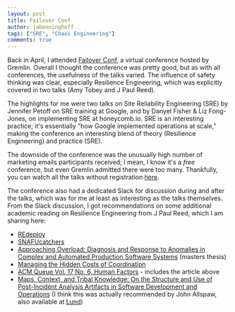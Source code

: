 ```yaml
---
layout: post
title: Failover Conf
author: jabenninghoff
tags: ["SRE", "Chaos Engineering"]
comments: true
---
```

Back in April, I attended [Failover Conf](https://web.archive.org/web/20200423051836/https://failover-conf.heysummit.com/), a virtual conference hosted by Gremlin. Overall I thought the conference was pretty good, but as with all conferences, the usefulness of the talks varied. The influence of safety thinking was clear, especially Resilience Engineering, which was explicitly covered in two talks (Amy Tobey and J Paul Reed).

The highlights for me were two talks on Site Reliability Engineering (SRE) by Jennifer Petoff on SRE training at Google, and by Danyel Fisher & Liz Fong-Jones, on implementing SRE at honeycomb.io. SRE is an interesting practice; it's essentially "how Google implemented operations at scale," making the conference an interesting blend of theory (Resilience Engineering) and practice (SRE).

The downside of the conference was the unusually high number of marketing emails participants received; I mean, I know it's a *free* conference, but even Gremlin admitted there were too many. Thankfully, you can watch all the talks without registration [here](https://www.youtube.com/playlist?list=PLLIx5ktghjqItStdp_NUh3CQ_y4M49Gb1).

The conference also had a dedicated Slack for discussion during and after the talks, which was for me at least as interesting as the talks themselves. From the Slack discussion, I got recommendations on some additional academic reading on Resilience Engineering from J Paul Reed, which I am sharing here:

- [REdeploy](https://re-deploy.io/)
- [SNAFUcatchers](https://snafucatchers.github.io/)
- [Approaching Overload: Diagnosis and Response to Anomalies in Complex and Automated Production Software Systems](https://www.researchgate.net/publication/333091997_Approaching_Overload_Diagnosis_and_Response_to_Anomalies_in_Complex_and_Automated_Production_Software_Systems) (masters thesis)
- [Managing the Hidden Costs of Coordination](https://queue.acm.org/detail.cfm?id=3380779)
- [ACM Queue Vol. 17 No. 6, Human Factors](https://queue.acm.org/issuedetail.cfm?issue=3380774) - includes the article above
- [Maps, Context, and Tribal Knowledge: On the Structure and Use of Post-Incident Analysis Artifacts in Software Development and Operations](https://jpaulreed.com/jpaulreed-lund-thesis-v1_1.pdf) (I think this was actually recommended by John Allspaw, also available at [Lund](https://lup.lub.lu.se/student-papers/search/publication/8966930))
